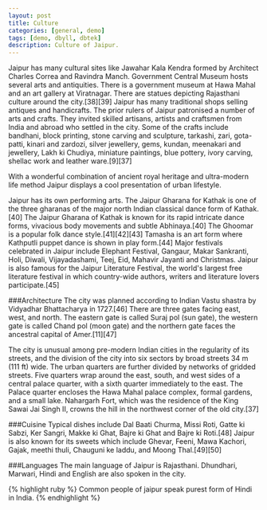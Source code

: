 ```yaml
---
layout: post
title: Culture
categories: [general, demo]
tags: [demo, dbyll, dbtek]
description: Culture of Jaipur.
---
```



Jaipur has many cultural sites like Jawahar Kala Kendra formed by Architect Charles Correa and Ravindra Manch. Government Central Museum hosts several arts and antiquities. There is a government museum at Hawa Mahal and an art gallery at Viratnagar. There are statues depicting Rajasthani culture around the city.[38][39] Jaipur has many traditional shops selling antiques and handicrafts. The prior rulers of Jaipur patronised a number of arts and crafts. They invited skilled artisans, artists and craftsmen from India and abroad who settled in the city. Some of the crafts include bandhani, block printing, stone carving and sculpture, tarkashi, zari, gota-patti, kinari and zardozi, silver jewellery, gems, kundan, meenakari and jewellery, Lakh ki Chudiya, miniature paintings, blue pottery, ivory carving, shellac work and leather ware.[9][37]

With a wonderful combination of ancient royal heritage and ultra-modern life method Jaipur displays a cool presentation of urban lifestyle.

Jaipur has its own performing arts. The Jaipur Gharana for Kathak is one of the three gharanas of the major north Indian classical dance form of Kathak.[40] The Jaipur Gharana of Kathak is known for its rapid intricate dance forms, vivacious body movements and subtle Abhinaya.[40] The Ghoomar is a popular folk dance style.[41][42][43] Tamasha is an art form where Kathputli puppet dance is shown in play form.[44] Major festivals celebrated in Jaipur include Elephant Festival, Gangaur, Makar Sankranti, Holi, Diwali, Vijayadashami, Teej, Eid, Mahavir Jayanti and Christmas. Jaipur is also famous for the Jaipur Literature Festival, the world's largest free literature festival in which country-wide authors, writers and literature lovers participate.[45]

###Architecture
The city was planned according to Indian Vastu shastra by Vidyadhar Bhattacharya in 1727.[46] There are three gates facing east, west, and north. The eastern gate is called Suraj pol (sun gate), the western gate is called Chand pol (moon gate) and the northern gate faces the ancestral capital of Amer.[11][47]

The city is unusual among pre-modern Indian cities in the regularity of its streets, and the division of the city into six sectors by broad streets 34 m (111 ft) wide. The urban quarters are further divided by networks of gridded streets. Five quarters wrap around the east, south, and west sides of a central palace quarter, with a sixth quarter immediately to the east. The Palace quarter encloses the Hawa Mahal palace complex, formal gardens, and a small lake. Nahargarh Fort, which was the residence of the King Sawai Jai Singh II, crowns the hill in the northwest corner of the old city.[37]

###Cuisine
Typical dishes include Dal Baati Churma, Missi Roti, Gatte ki Sabzi, Ker Sangri, Makke ki Ghat, Bajre ki Ghat and Bajre ki Roti.[48] Jaipur is also known for its sweets which include Ghevar, Feeni, Mawa Kachori, Gajak, meethi thuli, Chauguni ke laddu, and Moong Thal.[49][50]

###Languages
The main language of Jaipur is Rajasthani. Dhundhari, Marwari, Hindi and English are also spoken in the city.

{% highlight ruby %}
Common people of jaipur speak purest form of Hindi in India.
{% endhighlight %}
